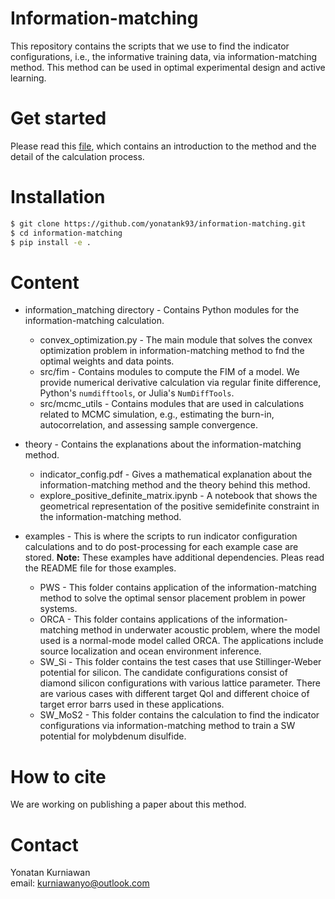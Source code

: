 # Information-matching

This repository contains the scripts that we use to find the indicator configurations,
i.e., the informative training data, via information-matching method. This method can be
used in optimal experimental design and active learning.



# Get started

Please read this [file](https://github.com/yonatank93/indicator_configuration/blob/main/indicator_config.pdf),
which contains an introduction to the method and the detail of the calculation process.



# Installation

``` bash
$ git clone https://github.com/yonatank93/information-matching.git
$ cd information-matching
$ pip install -e .
```



# Content

* information_matching directory - Contains Python modules for the information-matching
  calculation.
  * convex_optimization.py - The main module that solves the convex optimization problem
	in information-matching method to fnd the optimal weights and data points.
  * src/fim - Contains modules to compute the FIM of a model. We provide numerical
	derivative calculation via regular finite difference, Python's `numdifftools`, or
	Julia's `NumDiffTools`.
  * src/mcmc_utils - Contains modules that are used in calculations related to MCMC
	simulation, e.g., estimating the burn-in, autocorrelation, and assessing sample 
	convergence.
	
* theory - Contains the explanations about the information-matching method.
  * indicator_config.pdf - Gives a mathematical explanation about the information-matching
	method and the theory behind this method.
  * explore_positive_definite_matrix.ipynb - A notebook that shows the geometrical
	representation of the positive semidefinite constraint in the information-matching
	method.

* examples - This is where the scripts to run indicator configuration calculations and to
  do post-processing for each example case are stored.
  **Note:** These examples have additional dependencies. Pleas read the README file for
  those examples.
  * PWS - This folder contains application of the information-matching method to solve the
	optimal sensor placement problem in power systems.
  * ORCA - This folder contains applications of the information-matching method in
	underwater acoustic problem, where the model used is a normal-mode model called ORCA.
	The applications include source localization and ocean environment inference.
  * SW_Si - This folder contains the test cases that use Stillinger-Weber potential
	for silicon. The candidate configurations consist of diamond silicon configurations
	with various lattice parameter. There are various cases with different target QoI and
	different choice of target error barrs used in these applications.
  * SW_MoS2 - This folder contains the calculation to find the indicator configurations
	via information-matching method to train a SW potential for molybdenum disulfide.



# How to cite

We are working on publishing a paper about this method.



# Contact

Yonatan Kurniawan </br>
email: [kurniawanyo@outlook.com](mailto:kurniawanyo@outlook.com)
